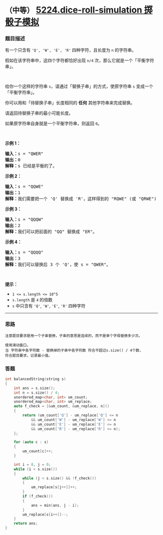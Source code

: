 # `（中等）`  [5224.dice-roll-simulation 掷骰子模拟](https://leetcode-cn.com/contest/weekly-contest-158/problems/dice-roll-simulation/)

### 题目描述
<p>有一个只含有&nbsp;<code>'Q', 'W', 'E',&nbsp;'R'</code>&nbsp;四种字符，且长度为 <code>n</code>&nbsp;的字符串。</p>

<p>假如在该字符串中，这四个字符都恰好出现&nbsp;<code>n/4</code>&nbsp;次，那么它就是一个「平衡字符串」。</p>

<p>&nbsp;</p>

<p>给你一个这样的字符串 <code>s</code>，请通过「替换子串」的方式，使原字符串 <code>s</code> 变成一个「平衡字符串」。</p>

<p>你可以用和「待替换子串」长度相同的&nbsp;<strong>任何</strong> 其他字符串来完成替换。</p>

<p>请返回待替换子串的最小可能长度。</p>

<p>如果原字符串自身就是一个平衡字符串，则返回 <code>0</code>。</p>

<p>&nbsp;</p>

<p><strong>示例 1：</strong></p>

<pre><strong>输入：</strong>s = "QWER"
<strong>输出：</strong>0
<strong>解释：</strong>s 已经是平衡的了。</pre>

<p><strong>示例 2：</strong></p>

<pre><strong>输入：</strong>s = "QQWE"
<strong>输出：</strong>1
<strong>解释：</strong>我们需要把一个 'Q' 替换成 'R'，这样得到的 "RQWE" (或 "QRWE") 是平衡的。
</pre>

<p><strong>示例 3：</strong></p>

<pre><strong>输入：</strong>s = "QQQW"
<strong>输出：</strong>2
<strong>解释：</strong>我们可以把前面的 "QQ" 替换成 "ER"。 
</pre>

<p><strong>示例 4：</strong></p>

<pre><strong>输入：</strong>s = "QQQQ"
<strong>输出：</strong>3
<strong>解释：</strong>我们可以替换后 3 个 'Q'，使 s = "QWER"。
</pre>

<p>&nbsp;</p>

<p><strong>提示：</strong></p>

<ul>
	<li><code>1 &lt;= s.length &lt;= 10^5</code></li>
	<li><code>s.length</code>&nbsp;是&nbsp;<code>4</code>&nbsp;的倍数</li>
	<li><code>s</code>&nbsp;中只含有&nbsp;<code>'Q'</code>, <code>'W'</code>, <code>'E'</code>,&nbsp;<code>'R'</code>&nbsp;四种字符</li>
</ul>


---
### 思路
```
注意题目要求是用一个子串替换，子串的意思是连续的，而不是单个字母替换多少次。

使用滑动窗口，
当 字符串中各字符数 - 替换掉的子串中各字符数 符合不超过s.size() / 4个数，
符合题目要求，记录最小值。
```

### 答题
``` C++
int balancedString(string s) 
{
	int ans = s.size();
	int n = s.size() / 4;
	unordered_map<char, int> um_count;
	unordered_map<char, int> um_replace;
	auto f_check = [&um_count, &um_replace, n]()
	{
		return (um_count['Q'] - um_replace['Q'] <= n
			&& um_count['W'] - um_replace['W'] <= n
			&& um_count['E'] - um_replace['E'] <= n
			&& um_count['R'] - um_replace['R'] <= n);
	};

	for (auto c : s)
	{
		um_count[c]++;
	}

	int i = 0, j = 0;
	while (i < s.size())
	{
		while (j < s.size() && !f_check())
		{
			um_replace[s[j++]]++;
		}
		if (f_check())
		{
			ans = min(ans, j - i);
		}
		um_replace[s[i++]]--;
	}
	return ans;
}
```
